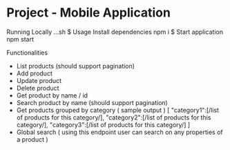 # Project - Mobile Application

Running Locally
...sh
$ Usage Install dependencies npm i 
$ Start application npm start

Functionalities

- List products (should support pagination)
- Add product
- Update product
- Delete product
- Get product by name / id
- Search product by name (should support pagination)
- Get products grouped by category ( sample output ) [ "category1":[/list of products for this category/], "category2":[/list of products for this category/], "category3":[/list of products for this category/] ]
- Global search ( using this endpoint user can search on any properties of a product )
